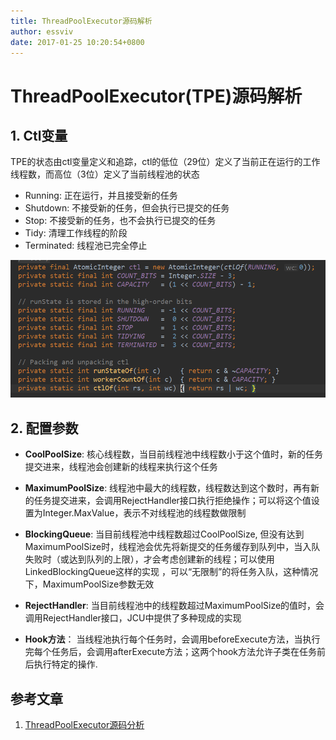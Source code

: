 ```yaml
---
title: ThreadPoolExecutor源码解析
author: essviv
date: 2017-01-25 10:20:54+0800
---
```


# ThreadPoolExecutor(TPE)源码解析

## 1. Ctl变量

TPE的状态由ctl变量定义和追踪，ctl的低位（29位）定义了当前正在运行的工作线程数，而高位（3位）定义了当前线程池的状态

* Running: 正在运行，并且接受新的任务
* Shutdown: 不接受新的任务，但会执行已提交的任务
* Stop: 不接受新的任务，也不会执行已提交的任务
* Tidy: 清理工作线程的阶段
* Terminated: 线程池已完全停止

![](https://github.com/Essviv/images/blob/master/thread-pool-executor.jpg?raw=true)

## 2. 配置参数

* **CoolPoolSize**: 核心线程数，当目前线程池中线程数小于这个值时，新的任务提交进来，线程池会创建新的线程来执行这个任务

* **MaximumPoolSize**: 线程池中最大的线程数，线程数达到这个数时，再有新的任务提交进来，会调用RejectHandler接口执行拒绝操作；可以将这个值设置为Integer.MaxValue，表示不对线程池的线程数做限制

* **BlockingQueue**: 当目前线程池中线程数超过CoolPoolSize, 但没有达到MaximumPoolSize时，线程池会优先将新提交的任务缓存到队列中，当入队失败时（或达到队列的上限），才会考虑创建新的线程；可以使用LinkedBlockingQueue这样的实现 ，可以“无限制”的将任务入队，这种情况下，MaximumPoolSize参数无效

* **RejectHandler**: 当目前线程池中的线程数超过MaximumPoolSize的值时，会调用RejectHandler接口，JCU中提供了多种现成的实现

* **Hook方法**： 当线程池执行每个任务时，会调用beforeExecute方法，当执行完每个任务后，会调用afterExecute方法；这两个hook方法允许子类在任务前后执行特定的操作.

## 参考文章

1. [ThreadPoolExecutor源码分析](http://www.cnblogs.com/zhanjindong/p/java-concurrent-package-ThreadPoolExecutor.html)